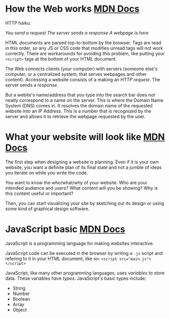 # How the Web works [MDN Docs](https://developer.mozilla.org/en-US/docs/Learn/Getting_started_with_the_web/How_the_Web_works)

HTTP haiku:

*You send a request
The server sends a response
A webpage is here*

HTML documents are parsed top-to-bottom by the browser. Tags are read in this order, so any JS or CSS code that modifies unread tags will not work correctly. There are workarounds for avoiding this problem, like putting your `<script>` tags at the bottom of your HTML document.

The Web connects clients (your computer) with servers (someone else's computer, or a centralized system, that serves webpages and other content). Accessing a website consists of a making an *HTTP _request_*. The server sends a *_response_*.

But a webite's name/address that you type into the search bar does not neatly correspond to a name on the server. This is where the Domain Name System (DNS) comes in. It resolves the domain name of the requested website into an IP Address. This is a number that is recognized by the server and allows it to retrieve the webpage requested by the user.

# What your website will look like [MDN Docs](https://developer.mozilla.org/en-US/docs/Learn/Getting_started_with_the_web/What_will_your_website_look_like)

The first step when designing a website is planning. Even if it is your own website, you want a definite plan of its final state and not a jumble of ideas you iterate on while you write the code.

You want to know the who/what/why of your website. Who are your intended audience and users? What content will you be showing? Why is this content useful or important?

Then, you can start visualizing your site by sketching out its design or using some kind of graphical design software.

# JavaScript basic [MDN Docs](https://developer.mozilla.org/en-US/docs/Learn/Getting_started_with_the_web/JavaScript_basics)

JavaScript is a programming language for making websites interactive.

JavaScript code can be executed in the browser by writing a `.js` script and refering to it in your HTML document, like so: `<script src="main.js"></script>`

JavaScript, like many other programming languages, uses *variables* to store data. These variables have *types*. JavaScript's basic types include:

* String
* Number
* Boolean
* Array
* Object
